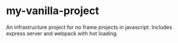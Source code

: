 # my-vanilla-project
An infrastructure project for no frame projects in javascript.
Includes express server and webpack with hot loading.
